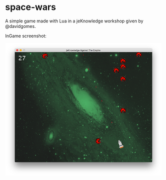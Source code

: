 # space-wars
A simple game made with Lua in a jeKnowledge workshop given by @davidgomes.

InGame screenshot:

![](screenshot.png)
